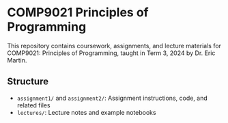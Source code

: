 # COMP9021 Principles of Programming 

This repository contains coursework, assignments, and lecture materials for COMP9021: Principles of Programming, taught in Term 3, 2024 by Dr. Eric Martin.

## Structure

- `assignment1/` and `assignment2/`: Assignment instructions, code, and related files
- `lectures/`: Lecture notes and example notebooks
